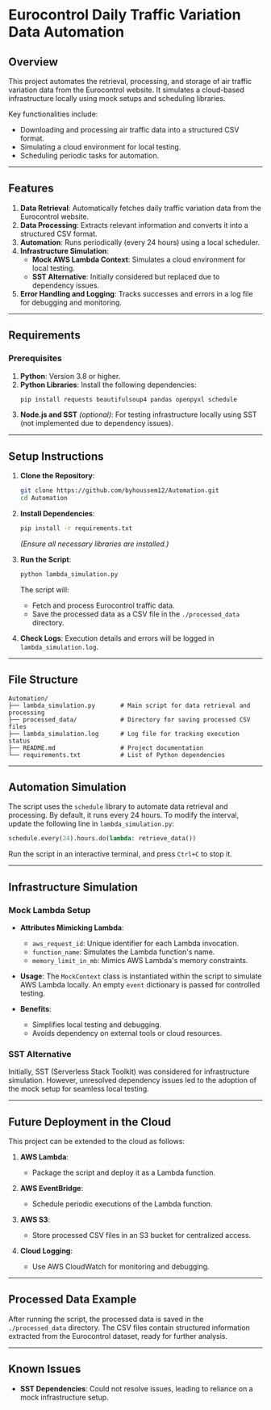 # Eurocontrol Daily Traffic Variation Data Automation

## Overview

This project automates the retrieval, processing, and storage of air traffic variation data from the Eurocontrol website. It simulates a cloud-based infrastructure locally using mock setups and scheduling libraries.

Key functionalities include:
- Downloading and processing air traffic data into a structured CSV format.
- Simulating a cloud environment for local testing.
- Scheduling periodic tasks for automation.

---

## Features

1. **Data Retrieval**: Automatically fetches daily traffic variation data from the Eurocontrol website.
2. **Data Processing**: Extracts relevant information and converts it into a structured CSV format.
3. **Automation**: Runs periodically (every 24 hours) using a local scheduler.
4. **Infrastructure Simulation**: 
   - **Mock AWS Lambda Context**: Simulates a cloud environment for local testing.
   - **SST Alternative**: Initially considered but replaced due to dependency issues.
5. **Error Handling and Logging**: Tracks successes and errors in a log file for debugging and monitoring.

---

## Requirements

### Prerequisites

1. **Python**: Version 3.8 or higher.
2. **Python Libraries**: Install the following dependencies:
   ```bash
   pip install requests beautifulsoup4 pandas openpyxl schedule
   ```
3. **Node.js and SST** *(optional)*: For testing infrastructure locally using SST (not implemented due to dependency issues).

---

## Setup Instructions

1. **Clone the Repository**:
   ```bash
   git clone https://github.com/byhoussem12/Automation.git
   cd Automation
   ```

2. **Install Dependencies**:
   ```bash
   pip install -r requirements.txt
   ```
   *(Ensure all necessary libraries are installed.)*

3. **Run the Script**:
   ```bash
   python lambda_simulation.py
   ```
   The script will:
   - Fetch and process Eurocontrol traffic data.
   - Save the processed data as a CSV file in the `./processed_data` directory.

4. **Check Logs**:
   Execution details and errors will be logged in `lambda_simulation.log`.

---

## File Structure

```
Automation/
├── lambda_simulation.py       # Main script for data retrieval and processing
├── processed_data/            # Directory for saving processed CSV files
├── lambda_simulation.log      # Log file for tracking execution status
├── README.md                  # Project documentation
└── requirements.txt           # List of Python dependencies
```

---

## Automation Simulation

The script uses the `schedule` library to automate data retrieval and processing. By default, it runs every 24 hours. To modify the interval, update the following line in `lambda_simulation.py`:

```python
schedule.every(24).hours.do(lambda: retrieve_data())
```

Run the script in an interactive terminal, and press `Ctrl+C` to stop it.

---

## Infrastructure Simulation

### Mock Lambda Setup

- **Attributes Mimicking Lambda**:
  - `aws_request_id`: Unique identifier for each Lambda invocation.
  - `function_name`: Simulates the Lambda function's name.
  - `memory_limit_in_mb`: Mimics AWS Lambda's memory constraints.
  
- **Usage**:
  The `MockContext` class is instantiated within the script to simulate AWS Lambda locally. An empty `event` dictionary is passed for controlled testing.

- **Benefits**:
  - Simplifies local testing and debugging.
  - Avoids dependency on external tools or cloud resources.

### SST Alternative

Initially, SST (Serverless Stack Toolkit) was considered for infrastructure simulation. However, unresolved dependency issues led to the adoption of the mock setup for seamless local testing.

---

## Future Deployment in the Cloud

This project can be extended to the cloud as follows:

1. **AWS Lambda**:
   - Package the script and deploy it as a Lambda function.

2. **AWS EventBridge**:
   - Schedule periodic executions of the Lambda function.

3. **AWS S3**:
   - Store processed CSV files in an S3 bucket for centralized access.

4. **Cloud Logging**:
   - Use AWS CloudWatch for monitoring and debugging.

---

## Processed Data Example

After running the script, the processed data is saved in the `./processed_data` directory. The CSV files contain structured information extracted from the Eurocontrol dataset, ready for further analysis.

---

## Known Issues

- **SST Dependencies**: Could not resolve issues, leading to reliance on a mock infrastructure setup.
